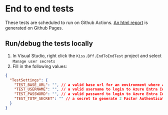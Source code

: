 # End to end tests
These tests are scheduled to run on Github Actions. [An html report](https://klantinteractie-servicesysteem.github.io/KISS-frontend/) is generated on Github Pages.

## Run/debug the tests locally
1. In Visual Studio, right click the `Kiss.Bff.EndToEndTest` project and select `Manage user secrets`
1. Fill in the following values:
```json
{
  "TestSettings": {
    "TEST_BASE_URL": "", // a valid base url for an environment where an instance of kiss is running
    "TEST_USERNAME": "", // a valid username to login to Azure Entra Id
    "TEST_PASSWORD": "", // a valid password to login to Azure Entra Id
    "TEST_TOTP_SECRET": "" // a secret to generate 2 Factor Authentication codes for Azure Entra Id
  }
}
```